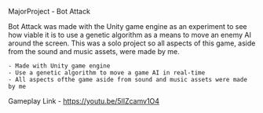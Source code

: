 MajorProject - Bot Attack

Bot Attack was made with the Unity game engine as an experiment to see how viable it is to use a genetic algorithm as a means to move an enemy AI around the screen. This was a solo project so all aspects of this game, aside from the sound and music assets, were made by me.

	- Made with Unity game engine
	- Use a genetic algorithm to move a game AI in real-time
	- All aspects ofthe game aside from sound and music assets were made by me

Gameplay Link - https://youtu.be/5lIZcamv1O4